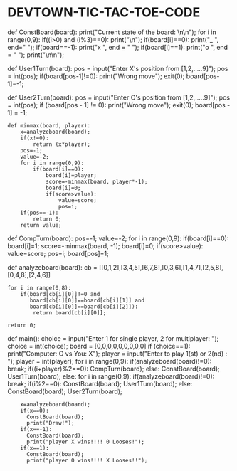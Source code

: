 # DEVTOWN-TIC-TAC-TOE-CODE
def ConstBoard(board):
    print("Current state of the board: \n\n");
    for i in range(0,9):
        if((i>0) and (i%3)==0):
            print("\n");
        if(board[i]==0):
            print("_ ", end=" ");
        if(board==-1):
            print("x ", end = " ");
        if(board[i]==1):
            print("o ", end = " ");
    print("\n\n");


def User1Turn(board):
    pos = input("Enter X's position from [1,2,.....9]");
    pos = int(pos);
    if(board[pos-1]!=0):
        print("Wrong move");
        exit(0);
    board[pos-1]=-1;

def User2Turn(board):
    pos = input("Enter O's position from [1,2,.....9]");
    pos = int(pos);
    if (board[pos - 1] != 0):
        print("Wrong move");
        exit(0);
    board[pos - 1] = -1;

    def minmax(board, player):
        x=analyzeboard(board);
        if(x!=0):
            return (x*player);
        pos=-1;
        value=-2;
        for i in range(0,9):
            if(board[i]==0):
                board[i]=player;
                score=-minmax(board, player*-1);
                board[i]=0;
                if(score>value):
                    value=score;
                    pos=i;
        if(pos==-1):
            return 0;
        return value;


def CompTurn(board):
    pos=-1;
    value=-2;
    for i in range(0,9):
        if(board[i]==0):
            board[i]=1;
            score=-minmax(board, -1);
            board[i]=0;
            if(score>value):
                value=score;
                pos=i;
    board[pos]=1;

def analyzeboard(board):
    cb = [[0,1,2],[3,4,5],[6,7,8],[0,3,6],[1,4,7],[2,5,8],[0,4,8],[2,4,6]]

    for i in range(0,8):
        if(board[cb[i][0]]!=0 and
           board[cb[i][0]]==board[cb[i][1]] and
           board[cb[i][0]]==board[cb[i][2]]):
            return board[cb[i][0]];

    return 0;

def main():
    choice = input("Enter 1 for single player, 2 for multiplayer: ");
    choice = int(choice);
    board = [0,0,0,0,0,0,0,0,0]
    if (choice==1):
        print("Computer: O vs You: X");
        player = input("Enter to play 1(st) or 2(nd) : ");
        player = int(player);
        for i in range(0,9):
            if(analyzeboard(board)!=0):
                break;
            if((i+player)%2==0):
                CompTurn(board);
            else:
                ConstBoard(board);
                User1Turn(board);
        else:
            for i in range(0,9):
                if(analyzeboard(board)!=0):
                    break;
                if(i%2==0):
                    ConstBoard(board);
                    User1Turn(board);
                else:
                    ConstBoard(board);
                    User2Turn(board);

        x=analyzeboard(board);
        if(x==0):
          ConstBoard(board);
          print("Draw!");
        if(x==-1):
          ConstBoard(board);
          print("player X wins!!!! 0 Looses!");
        if(x==1):
          ConstBoard(board);
          print("player 0 wins!!!! X Looses!!");
